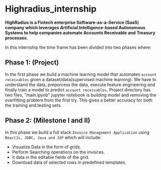 # Highradius_internship

**HighRadius is a Fintech enterprise Software-as-a-Service (SaaS) company which leverages Artificial Intelligence-based Autonomous Systems to help companies automate Accounts Receivable and Treasury processes.**

In this internship the time frame has been divided into two phases where:
## Phase 1: (Project)
In the first phase we build a machine learning model that automates `account receivables` given a dataset/data(supervised machine learning). We have to understand the data, preporcess the data, execute feature engineering and finally train a model to predict `account receivables`.
Project directory has two files, "main.ipynb" jupyter notebook is building model and removing the overfitting problem from the first try. This gives a better accuracy for both the training and testing sets.

## Phase 2: (Milestone I and II)
In this phase we build a full stack `Invoice Management Application` using `ReactJs, JDBC, Java and JSP` which will include:
- Visualize Data in the form of grids.
- Perform Searching operations on the invoices.
- it data in the editable fields of the grid.
- Download data of selected rows in predefined templates.